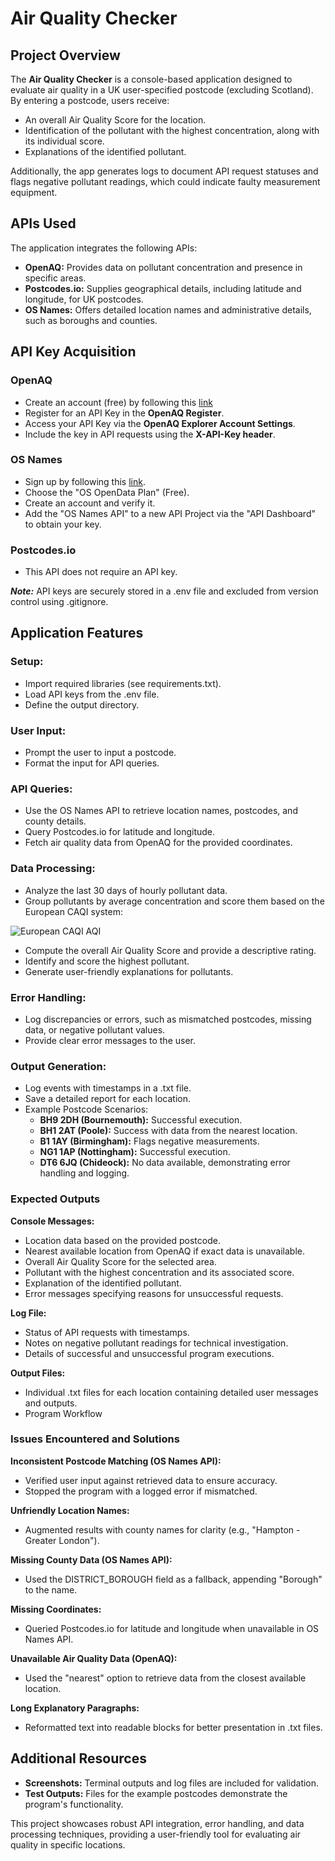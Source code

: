 # Air Quality Checker

## Project Overview

The **Air Quality Checker** is a console-based application designed to evaluate air quality in a UK user-specified postcode (excluding Scotland). By entering a postcode, users receive:
- An overall Air Quality Score for the location.
- Identification of the pollutant with the highest concentration, along with its individual score.
- Explanations of the identified pollutant.

Additionally, the app generates logs to document API request statuses and flags negative pollutant readings, which could indicate faulty measurement equipment.

## APIs Used

The application integrates the following APIs:

- **OpenAQ:** Provides data on pollutant concentration and presence in specific areas.
- **Postcodes.io:** Supplies geographical details, including latitude and longitude, for UK postcodes.
- **OS Names:** Offers detailed location names and administrative details, such as boroughs and counties.

## API Key Acquisition

### OpenAQ

- Create an account (free) by following this [link](https://explore.openaq.org/register)
- Register for an API Key in the **OpenAQ Register**.
- Access your API Key via the **OpenAQ Explorer Account Settings**.
- Include the key in API requests using the **X-API-Key header**.

### OS Names

- Sign up by following this [link](https://osdatahub.os.uk/).
- Choose the "OS OpenData Plan" (Free).
- Create an account and verify it.
- Add the "OS Names API" to a new API Project via the "API Dashboard" to obtain your key.

### Postcodes.io

- This API does not require an API key.

***Note:*** API keys are securely stored in a .env file and excluded from version control using .gitignore.

## Application Features



### Setup:

- Import required libraries (see requirements.txt).
- Load API keys from the .env file.
- Define the output directory.

### User Input: 
- Prompt the user to input a postcode.
- Format the input for API queries.

### API Queries:

- Use the OS Names API to retrieve location names, postcodes, and county details.
- Query Postcodes.io for latitude and longitude.
- Fetch air quality data from OpenAQ for the provided coordinates.

### Data Processing:

- Analyze the last 30 days of hourly pollutant data.
- Group pollutants by average concentration and score them based on the European CAQI system:

![European CAQI AQI](https://github.com/user-attachments/assets/559f9af3-2e4c-4092-a20f-13e67fc28029)

- Compute the overall Air Quality Score and provide a descriptive rating.
- Identify and score the highest pollutant.
- Generate user-friendly explanations for pollutants.

### Error Handling:

- Log discrepancies or errors, such as mismatched postcodes, missing data, or negative pollutant values.
- Provide clear error messages to the user.

### Output Generation:

- Log events with timestamps in a .txt file.
- Save a detailed report for each location.
- Example Postcode Scenarios:
  - **BH9 2DH (Bournemouth):** Successful execution.
  - **BH1 2AT (Poole):** Success with data from the nearest location.
  - **B1 1AY (Birmingham):** Flags negative measurements.
  - **NG1 1AP (Nottingham):** Successful execution.
  - **DT6 6JQ (Chideock):** No data available, demonstrating error handling and logging.

### Expected Outputs

**Console Messages:**
- Location data based on the provided postcode.
- Nearest available location from OpenAQ if exact data is unavailable.
- Overall Air Quality Score for the selected area.
- Pollutant with the highest concentration and its associated score.
- Explanation of the identified pollutant.
- Error messages specifying reasons for unsuccessful requests.

**Log File:**
- Status of API requests with timestamps.
- Notes on negative pollutant readings for technical investigation.
- Details of successful and unsuccessful program executions.

**Output Files:**

- Individual .txt files for each location containing detailed user messages and outputs.
- Program Workflow

### Issues Encountered and Solutions

**Inconsistent Postcode Matching (OS Names API):**

- Verified user input against retrieved data to ensure accuracy.
- Stopped the program with a logged error if mismatched.

**Unfriendly Location Names:**

- Augmented results with county names for clarity (e.g., "Hampton - Greater London").

**Missing County Data (OS Names API):**

- Used the DISTRICT_BOROUGH field as a fallback, appending "Borough" to the name.

**Missing Coordinates:**

- Queried Postcodes.io for latitude and longitude when unavailable in OS Names API.

**Unavailable Air Quality Data (OpenAQ):**

- Used the "nearest" option to retrieve data from the closest available location.

**Long Explanatory Paragraphs:**

- Reformatted text into readable blocks for better presentation in .txt files.

## Additional Resources

- **Screenshots:** Terminal outputs and log files are included for validation.
- **Test Outputs:** Files for the example postcodes demonstrate the program's functionality.

This project showcases robust API integration, error handling, and data processing techniques, providing a user-friendly tool for evaluating air quality in specific locations.
